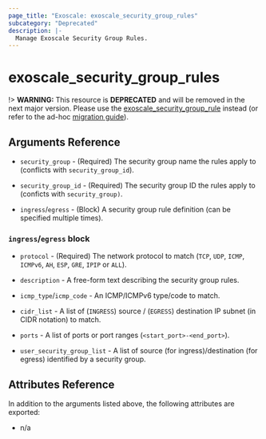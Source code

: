 ```yaml
---
page_title: "Exoscale: exoscale_security_group_rules"
subcategory: "Deprecated"
description: |-
  Manage Exoscale Security Group Rules.
---
```


# exoscale\_security\_group\_rules

!> **WARNING:** This resource is **DEPRECATED** and will be removed in the next major version. Please use the [exoscale_security_group_rule](./security_group_rule.md) instead (or refer to the ad-hoc [migration guide](../guides/migration-of-security-group-rules.md)).


## Arguments Reference

* `security_group` - (Required) The security group name the rules apply to (conflicts with `security_group_id`).
* `security_group_id` - (Required) The security group ID the rules apply to (conficts with `security_group)`.

* `ingress`/`egress` - (Block) A security group rule definition (can be specified multiple times).

### `ingress`/`egress` block

* `protocol` - (Required) The network protocol to match (`TCP`, `UDP`, `ICMP`, `ICMPv6`, `AH`, `ESP`, `GRE`, `IPIP` or `ALL`).

* `description` - A free-form text describing the security group rules.
* `icmp_type`/`icmp_code` - An ICMP/ICMPv6 type/code to match.

* `cidr_list` - A list of (`INGRESS`) source / (`EGRESS`) destination IP subnet (in CIDR notation) to match.
* `ports` - A list of ports or port ranges (`<start_port>-<end_port>`).
* `user_security_group_list` - A list of source (for ingress)/destination (for egress) identified by a security group.


## Attributes Reference

In addition to the arguments listed above, the following attributes are exported:

* n/a
